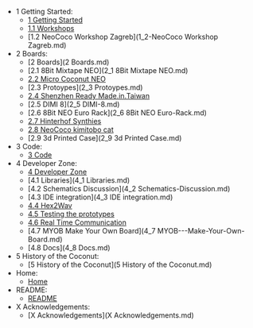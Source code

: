 - 1 Getting Started:
  - [1 Getting Started](1-Getting-Started.md)
  - [1.1 Workshops](1_1-Workshops.md)
  - [1.2 NeoCoco Workshop Zagreb](1_2-NeoCoco Workshop Zagreb.md)
- 2 Boards:
  - [2 Boards](2 Boards.md)
  - [2.1 8Bit Mixtape NEO](2_1 8Bit Mixtape NEO.md)
  - [2.2 Micro Coconut NEO](2_2-Micro-Coconut-NEO.md)
  - [2.3 Protoypes](2_3 Protoypes.md)
  - [2.4 Shenzhen Ready Made.in.Taiwan](2_4-Shenzhen-Ready-Made_in_Taiwan.md)
  - [2.5 DIMI 8](2_5 DIMI-8.md)
  - [2.6 8Bit NEO Euro Rack](2_6 8Bit NEO Euro-Rack.md)
  - [2.7 Hinterhof Synthies](2_7-Hinterhof-Synthies.md)
  - [2.8 NeoCoco kimitobo cat](2_8-NeoCoco-kimitobo-cat.md)
  - [2.9 3d Printed Case](2_9 3d Printed Case.md)
- 3 Code:
  - [3 Code](3-Code.md)
- 4 Developer Zone:
  - [4 Developer Zone](4-Developer-Zone.md)
  - [4.1 Libraries](4_1 Libraries.md)
  - [4.2 Schematics Discussion](4_2 Schematics-Discussion.md)
  - [4.3 IDE integration](4_3 IDE integration.md)
  - [4.4 Hex2Wav](4_4-Hex2Wav.md)
  - [4.5 Testing the prototypes](4_5-Testing-the-prototypes.md)
  - [4.6 Real Time Communication](4_6-Real-Time-Communication.md)
  - [4.7 MYOB   Make Your Own Board](4_7 MYOB---Make-Your-Own-Board.md)
  - [4.8 Docs](4_8 Docs.md)
- 5 History of the Coconut:
  - [5 History of the Coconut](5 History of the Coconut.md)
- Home:
  - [Home](Home.md)
- README:
  - [README](README.md)
- X Acknowledgements:
  - [X Acknowledgements](X Acknowledgements.md)
